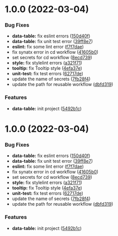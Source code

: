 # 1.0.0 (2022-03-04)


### Bug Fixes

* **data-table:** fix eslint errors ([150d40f](https://github.com/growingio/gio-design-table/commit/150d40fea1c3ea273577188675eafd965cfc6b12))
* **data-table:** fix unit test error ([39ff8e7](https://github.com/growingio/gio-design-table/commit/39ff8e7c854e68a7ee81446b71042b2216d8e4fc))
* **eslint:** fix some lint error ([f7f7dae](https://github.com/growingio/gio-design-table/commit/f7f7dae133d8e3d2ef96c4eed90f9b78c7036cea))
* fix synatx error in cd workflow ([41605b0](https://github.com/growingio/gio-design-table/commit/41605b0814bd81412ca61dff4a3ef934a46493b6))
* set secrets for cd workflow ([8ecd739](https://github.com/growingio/gio-design-table/commit/8ecd739d9b72e9473cd85b19d2cc3ca0fafdd5be))
* **style:** fix stylelint errors ([a321f71](https://github.com/growingio/gio-design-table/commit/a321f71e7ed1869e5cfaff3c9f8ffca263f9fe8b))
* **tooltip:** fix Tooltip style ([4efa37e](https://github.com/growingio/gio-design-table/commit/4efa37e26906bfca5d52f4799f92e3e9547a2415))
* **unit-test:** fix test errors ([62717de](https://github.com/growingio/gio-design-table/commit/62717decb3288caf822381be0e2f981b784dac5c))
* update the name of secrets ([7fb28f4](https://github.com/growingio/gio-design-table/commit/7fb28f4414a7fe8cd96612689939785d842b92f5))
* update the path for reusable workflow ([dbfd319](https://github.com/growingio/gio-design-table/commit/dbfd31952309f3c04609842420b6324490f93023))


### Features

* **data-table:** init project ([5492b1c](https://github.com/growingio/gio-design-table/commit/5492b1ccbd2cd7ab28212d1b260c3a7b70b9594c))

# 1.0.0 (2022-03-04)


### Bug Fixes

* **data-table:** fix eslint errors ([150d40f](https://github.com/growingio/gio-design-table/commit/150d40fea1c3ea273577188675eafd965cfc6b12))
* **data-table:** fix unit test error ([39ff8e7](https://github.com/growingio/gio-design-table/commit/39ff8e7c854e68a7ee81446b71042b2216d8e4fc))
* **eslint:** fix some lint error ([f7f7dae](https://github.com/growingio/gio-design-table/commit/f7f7dae133d8e3d2ef96c4eed90f9b78c7036cea))
* fix synatx error in cd workflow ([41605b0](https://github.com/growingio/gio-design-table/commit/41605b0814bd81412ca61dff4a3ef934a46493b6))
* set secrets for cd workflow ([8ecd739](https://github.com/growingio/gio-design-table/commit/8ecd739d9b72e9473cd85b19d2cc3ca0fafdd5be))
* **style:** fix stylelint errors ([a321f71](https://github.com/growingio/gio-design-table/commit/a321f71e7ed1869e5cfaff3c9f8ffca263f9fe8b))
* **tooltip:** fix Tooltip style ([4efa37e](https://github.com/growingio/gio-design-table/commit/4efa37e26906bfca5d52f4799f92e3e9547a2415))
* **unit-test:** fix test errors ([62717de](https://github.com/growingio/gio-design-table/commit/62717decb3288caf822381be0e2f981b784dac5c))
* update the name of secrets ([7fb28f4](https://github.com/growingio/gio-design-table/commit/7fb28f4414a7fe8cd96612689939785d842b92f5))
* update the path for reusable workflow ([dbfd319](https://github.com/growingio/gio-design-table/commit/dbfd31952309f3c04609842420b6324490f93023))


### Features

* **data-table:** init project ([5492b1c](https://github.com/growingio/gio-design-table/commit/5492b1ccbd2cd7ab28212d1b260c3a7b70b9594c))
